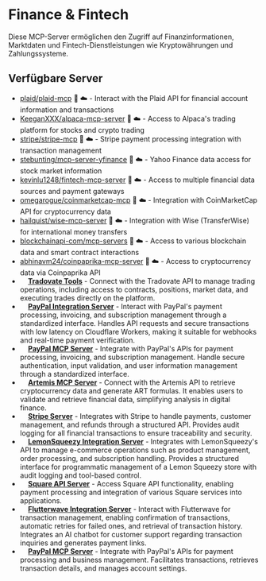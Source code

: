 # Finance & Fintech

Diese MCP-Server ermöglichen den Zugriff auf Finanzinformationen, Marktdaten und Fintech-Dienstleistungen wie Kryptowährungen und Zahlungssysteme.

## Verfügbare Server

- [plaid/plaid-mcp](https://github.com/plaid/plaid-mcp) 📇 ☁️ - Interact with the Plaid API for financial account information and transactions
- [KeeganXXX/alpaca-mcp-server](https://github.com/KeeganXXX/alpaca-mcp-server) 📇 ☁️ - Access to Alpaca's trading platform for stocks and crypto trading
- [stripe/stripe-mcp](https://github.com/stripe/stripe-mcp) 📇 ☁️ - Stripe payment processing integration with transaction management
- [stebunting/mcp-server-yfinance](https://github.com/stebunting/mcp-server-yfinance) 🐍 ☁️ - Yahoo Finance data access for stock market information
- [kevinlu1248/fintech-mcp-server](https://github.com/kevinlu1248/fintech-mcp-server) 🐍 ☁️ - Access to multiple financial data sources and payment gateways
- [omegarogue/coinmarketcap-mcp](https://github.com/omegarogue/coinmarketcap-mcp) 🐍 ☁️ - Integration with CoinMarketCap API for cryptocurrency data
- [hailquist/wise-mcp-server](https://github.com/hailquist/wise-mcp-server) 📇 ☁️ - Integration with Wise (TransferWise) for international money transfers
- [blockchainapi-com/mcp-servers](https://github.com/blockchainapi-com/mcp-servers) 📇 ☁️ - Access to various blockchain data and smart contract interactions
- [abhinavm24/coinpaprika-mcp-server](https://github.com/abhinavm24/coinpaprika-mcp-server) 🐍 ☁️ - Access to cryptocurrency data via Coinpaprika API
- <img src="https://github.com/alexanimal.png?size=120" width="12px" height="12px" /> **[Tradovate Tools](https://github.com/alexanimal/tradovate-mcp-server)** - Connect with the Tradovate API to manage trading operations, including access to contracts, positions, market data, and executing trades directly on the platform.
- <img src="https://github.com/arbuthnot-eth.png?size=120" width="12px" height="12px" /> **[PayPal Integration Server](https://github.com/arbuthnot-eth/PayPal-MCP)** - Interact with PayPal's payment processing, invoicing, and subscription management through a standardized interface. Handles API requests and secure transactions with low latency on Cloudflare Workers, making it suitable for webhooks and real-time payment verification.
- <img src="https://github.com/arbuthnot-eth.png?size=120" width="12px" height="12px" /> **[PayPal MCP Server](https://github.com/arbuthnot-eth/PayPal-MCP-defunct)** - Integrate with PayPal's APIs for payment processing, invoicing, and subscription management. Handle secure authentication, input validation, and user information management through a standardized interface.
- <img src="https://github.com/Artemis-xyz.png?size=120" width="12px" height="12px" /> **[Artemis MCP Server](https://github.com/Artemis-xyz/artemis-mcp)** - Connect with the Artemis API to retrieve cryptocurrency data and generate ART formulas. It enables users to validate and retrieve financial data, simplifying analysis in digital finance.
- <img src="https://github.com/atharvagupta2003.png?size=120" width="12px" height="12px" /> **[Stripe Server](https://github.com/atharvagupta2003/mcp-stripe)** - Integrates with Stripe to handle payments, customer management, and refunds through a structured API. Provides audit logging for all financial transactions to ensure traceability and security.
- <img src="https://github.com/atharvagupta2003.png?size=120" width="12px" height="12px" /> **[LemonSqueezy Integration Server](https://github.com/atharvagupta2003/mcp-lemonsqueezy)** - Integrates with LemonSqueezy's API to manage e-commerce operations such as product management, order processing, and subscription handling. Provides a structured interface for programmatic management of a Lemon Squeezy store with audit logging and tool-based control.
- <img src="https://github.com/block.png?size=120" width="12px" height="12px" /> **[Square API Server](https://github.com/block/square-mcp)** - Access Square API functionality, enabling payment processing and integration of various Square services into applications.
- <img src="https://github.com/bajoski34.png?size=120" width="12px" height="12px" /> **[Flutterwave Integration Server](https://github.com/bajoski34/mcp-flutterwave)** - Interact with Flutterwave for transaction management, enabling confirmation of transactions, automatic retries for failed ones, and retrieval of transaction history. Integrates an AI chatbot for customer support regarding transaction inquiries and generates payment links.
- <img src="https://github.com/DynamicEndpoints.png?size=120" width="12px" height="12px" /> **[PayPal MCP Server](https://github.com/DynamicEndpoints/Paypal-MCP)** - Integrate with PayPal's APIs for payment processing and business management. Facilitates transactions, retrieves transaction details, and manages account settings.